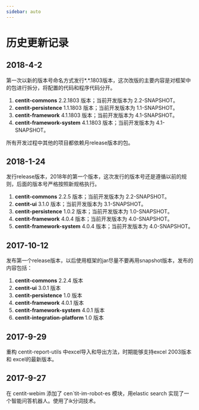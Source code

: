 ```yaml
---
sidebar: auto
---
```

# 历史更新记录

## 2018-4-2

第一次以新的版本号命名方式发行\*.\*.1803版本，这次改版的主要内容是对框架中的包进行拆分，将配置的代码和程序代码分开。

1. **centit-commons** 2.2.1803 版本；当前开发版本为 2.2-SNAPSHOT。
2. **centit-persistence**  1.1.1803 版本；当前开发版本为 1.1-SNAPSHOT。  
3. **centit-framework** 4.1.1803 版本；当前开发版本为 4.1-SNAPSHOT。
4. **centit-framework-system** 4.1.1803 版本；当前开发版本为 4.1-SNAPSHOT。

所有开发过程中其他的项目都依赖月release版本的包。

## 2018-1-24

发行release版本，2018年的第一个版本，这次发行的版本号还是遵循以前的规则，后面的版本号严格按照新规格执行。

1. **centit-commons** 2.2.5 版本；当前开发版本为 2.2-SNAPSHOT。
2. **centit-ui** 3.1.0 版本；当前开发版本为 3.1-SNAPSHOT。
3. **centit-persistence**  1.0.2 版本；当前开发版本为 1.0-SNAPSHOT。  
4. **centit-framework** 4.0.4 版本；当前开发版本为 4.0-SNAPSHOT。
5. **centit-framework-system** 4.0.4 版本；当前开发版本为 4.0-SNAPSHOT。

## 2017-10-12

发布第一个release版本，以后使用框架的jar尽量不要再用snapshot版本，发布的内容包括：  
1. **centit-commons** 2.2.4 版本  
2. **centit-ui** 3.0.1 版本  
3. **centit-persistence**  1.0 版本  
4. **centit-framework** 4.0.1 版本  
5. **centit-framework-system** 4.0.1 版本  
6. **centit-integration-platform**  1.0 版本

## 2017-9-29

重构 centit-report-utils 中excel导入和导出方法，时期能够支持excel 2003版本和 excel的最新版本。

## 2017-9-27

在 centit-webim 添加了 cen\`tit-im-robot-es 模块，用elastic search 实现了一个智能问答机器人。使用了ik分词技术。

